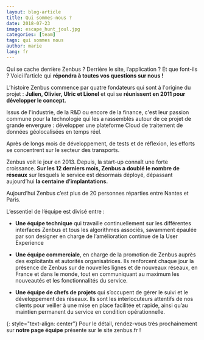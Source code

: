 ```yaml
---
layout: blog-article
title: Qui sommes-nous ?
date: 2018-07-23
image: escape_hunt_joul.jpg
categories: [team]
tags: qui sommes nous
author: marie
lang: fr
---
```

Qui se cache derrière Zenbus ? Derrière le site, l’application ?
Et que font-ils ? Voici l’article qui **répondra à toutes vos questions sur nous !**

L’histoire Zenbus commence par quatre fondateurs qui sont à l'origine du projet : **Julien, Olivier, Ulric et Lionel** et qui se **réunissent en 2011 pour développer le concept.**

Issus de l'industrie, de la R&D ou encore de la finance, c'est leur passion commune pour la technologie qui les a rassemblés autour de ce projet de grande envergure : développer une plateforme Cloud de traitement de données géolocalisées en temps réel.

Après de longs mois de développement, de tests et de réflexion, les efforts se concentrent sur le secteur des transports.

Zenbus voit le jour en 2013. Depuis, la start-up connaît une forte croissance. **Sur les 12 derniers mois, Zenbus a doublé le nombre de réseaux** sur lesquels le service est désormais déployé, dépassant aujourd’hui **la centaine d’implantations.** 

Aujourd’hui Zenbus c’est plus de 20 personnes réparties entre Nantes et Paris.

L’essentiel de l’équipe est divisé entre :
* **Une équipe technique** qui travaille continuellement sur les différentes interfaces Zenbus et tous les algorithmes associés, savamment épaulée par son designer en charge de l’amélioration continue de la User Experience

* **Une équipe commerciale**, en charge de la promotion de Zenbus auprès des exploitants et autorités organisatrices. Ils renforcent chaque jour la présence de Zenbus sur de nouvelles lignes et de nouveaux réseaux, en France et dans le monde, tout en communiquant au maximum les nouveautés et les fonctionnalités du service.

* **Une équipe de chefs de projets** qui s’occupent de gérer le suivi et le développement des réseaux. Ils sont les interlocuteurs attentifs de nos clients pour veiller à une mise en place facilitée et rapide, ainsi qu’au maintien permanent du service en condition opérationnelle.

{: style="text-align: center"}
Pour le détail, rendez-vous très prochainement sur **notre page équipe** présente sur le site zenbus.fr !